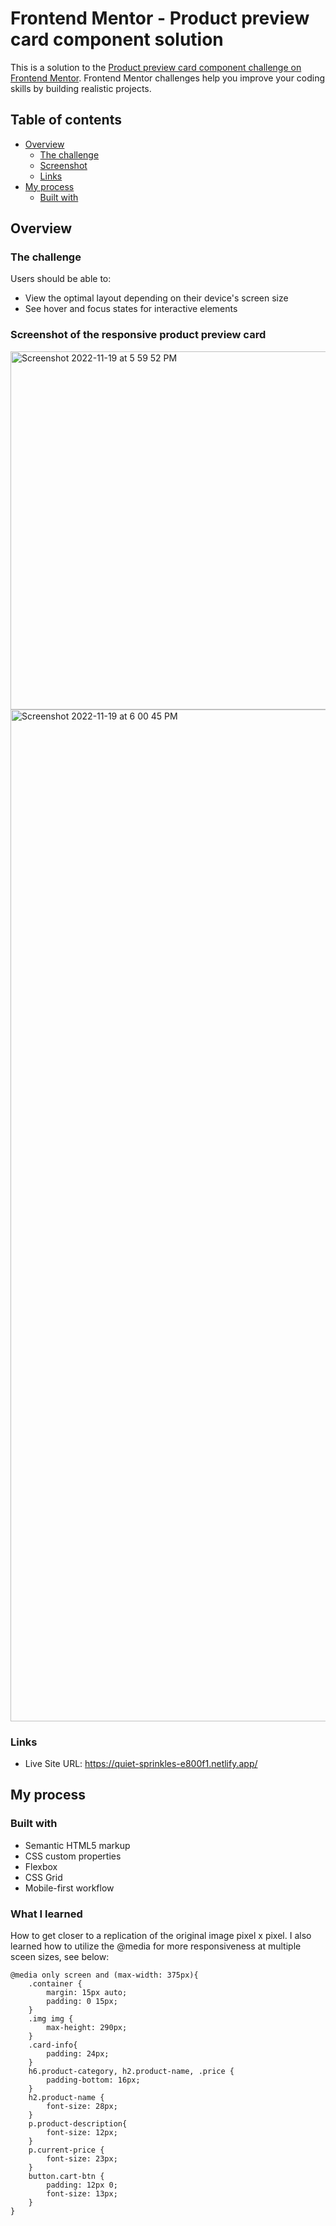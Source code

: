 # Frontend Mentor - Product preview card component solution

This is a solution to the [Product preview card component challenge on Frontend Mentor](https://www.frontendmentor.io/challenges/product-preview-card-component-GO7UmttRfa). Frontend Mentor challenges help you improve your coding skills by building realistic projects. 

## Table of contents

- [Overview](#overview)
  - [The challenge](#the-challenge)
  - [Screenshot](#screenshot)
  - [Links](#links)
- [My process](#my-process)
  - [Built with](#built-with)
## Overview

### The challenge

Users should be able to:

- View the optimal layout depending on their device's screen size
- See hover and focus states for interactive elements

### Screenshot of the responsive product preview card
<img width="573" alt="Screenshot 2022-11-19 at 5 59 52 PM" src="https://user-images.githubusercontent.com/67844566/202876452-7901dc68-85ec-4664-8418-671d7cfcd879.png">
<img width="1619" alt="Screenshot 2022-11-19 at 6 00 45 PM" src="https://user-images.githubusercontent.com/67844566/202876455-3108c110-9473-4382-b89b-9ecdb8b90873.png">

### Links
- Live Site URL: https://quiet-sprinkles-e800f1.netlify.app/

## My process

### Built with

- Semantic HTML5 markup
- CSS custom properties
- Flexbox
- CSS Grid
- Mobile-first workflow


### What I learned

How to get closer to a replication of the original image pixel x pixel. I also learned how to utilize the @media for more responsiveness at multiple sceen sizes, see below:

```
@media only screen and (max-width: 375px){
    .container {
        margin: 15px auto;
        padding: 0 15px;
    }
    .img img {
        max-height: 290px;
    }
    .card-info{
        padding: 24px;
    }
    h6.product-category, h2.product-name, .price {
        padding-bottom: 16px;
    }
    h2.product-name {
        font-size: 28px;
    }
    p.product-description{
        font-size: 12px;
    }
    p.current-price {
        font-size: 23px;
    }
    button.cart-btn {
        padding: 12px 0;
        font-size: 13px;
    }
}
```
